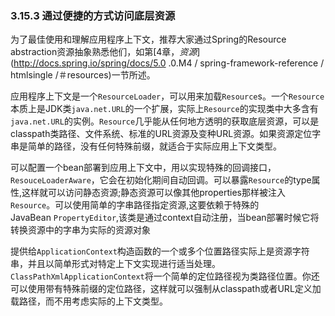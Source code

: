 ### 3.15.3 通过便捷的方式访问底层资源



为了最佳使用和理解应用程序上下文，推荐大家通过Spring的Resource abstraction资源抽象熟悉他们，如第[4章，*资源*](http://docs.spring.io/spring/docs/5.0 .0.M4 / spring-framework-reference / htmlsingle /＃resources)一节所述。

应用程序上下文是一个`ResourceLoader`，可以用来加载`Resource`s。一个`Resource`本质上是JDK类`java.net.URL`的一个扩展，实际上`Resource`的实现类中大多含有`java.net.URL`的实例。`Resource`几乎能从任何地方透明的获取底层资源，可以是classpath类路径、文件系统、标准的URL资源及变种URL资源。如果资源定位字串是简单的路径，没有任何特殊前缀，就适合于实际应用上下文类型。

可以配置一个bean部署到应用上下文中，用以实现特殊的回调接口，`ResouceLoaderAware`，它会在初始化期间自动回调。可以暴露`Resource`的type属性,这样就可以访问静态资源;静态资源可以像其他properties那样被注入`Resource`。可以使用简单的字串路径指定资源,这要依赖于特殊的JavaBean `PropertyEditor`,该类是通过context自动注册，当bean部署时候它将转换资源中的字串为实际的资源对象

提供给`ApplicationContext`构造函数的一个或多个位置路径实际上是资源字符串，并且以简单形式对特定上下文实现进行适当处理。 `ClassPathXmlApplicationContext`将一个简单的定位路径视为类路径位置。你还可以使用带有特殊前缀的定位路径，这样就可以强制从classpath或者URL定义加载路径，而不用考虑实际的上下文类型。
